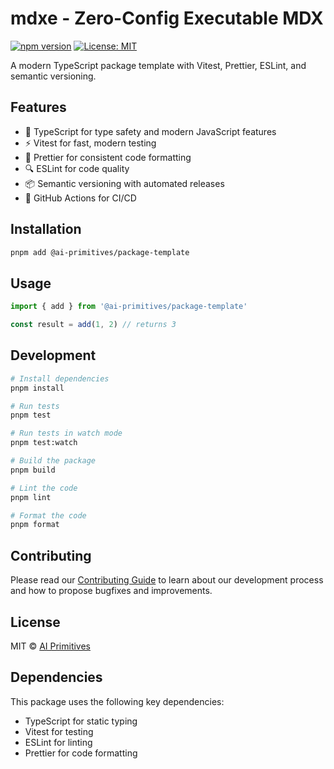 # mdxe - Zero-Config Executable MDX

[![npm version](https://badge.fury.io/js/%40ai-primitives%2Fpackage-template.svg)](https://www.npmjs.com/package/@ai-primitives/package-template)
[![License: MIT](https://img.shields.io/badge/License-MIT-yellow.svg)](https://opensource.org/licenses/MIT)

A modern TypeScript package template with Vitest, Prettier, ESLint, and semantic versioning.

## Features

- 🚀 TypeScript for type safety and modern JavaScript features
- ⚡️ Vitest for fast, modern testing
- 🎨 Prettier for consistent code formatting
- 🔍 ESLint for code quality
- 📦 Semantic versioning with automated releases
- 🔄 GitHub Actions for CI/CD

## Installation

```bash
pnpm add @ai-primitives/package-template
```

## Usage

```typescript
import { add } from '@ai-primitives/package-template'

const result = add(1, 2) // returns 3
```

## Development

```bash
# Install dependencies
pnpm install

# Run tests
pnpm test

# Run tests in watch mode
pnpm test:watch

# Build the package
pnpm build

# Lint the code
pnpm lint

# Format the code
pnpm format
```

## Contributing

Please read our [Contributing Guide](./CONTRIBUTING.md) to learn about our development process and how to propose bugfixes and improvements.

## License

MIT © [AI Primitives](https://mdx.org.ai)

## Dependencies

This package uses the following key dependencies:

- TypeScript for static typing
- Vitest for testing
- ESLint for linting
- Prettier for code formatting
